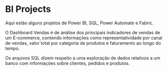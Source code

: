# BI Projects
 Aqui estão alguns projetos de Power BI, SQL, Power Automate e Fabric.

 O Dashboard Vendas é de análise dos principais indicadores de vendas de um E-commerce, contendo informações como representatividade por canal de vendas, valor total por categoria de produtos e faturamento ao longo do tempo.

 Os arquivos SQL dizem respeito a uma exploração de dados relativos a um banco com informações sobre clientes, pedidos e produtos.

